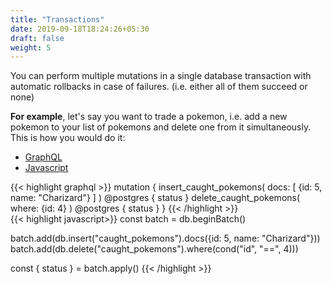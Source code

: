 ```yaml
---
title: "Transactions"
date: 2019-09-18T18:24:26+05:30
draft: false
weight: 5
---
```


You can perform multiple mutations in a single database transaction with automatic rollbacks in case of failures. (i.e. either all of them succeed or none)

**For example**, let's say you want to trade a pokemon, i.e. add a new pokemon to your list of pokemons and delete one from it simultaneously. This is how you would do it:

<div class="row tabs-wrapper">
  <div class="col s12" style="padding:0">
    <ul class="tabs">
      <li class="tab col s2"><a class="active" href="#upsert-graphql">GraphQL</a></li>
      <li class="tab col s2"><a href="#upsert-js">Javascript</a></li>
    </ul>
  </div>
  <div id="upsert-graphql" class="col s12" style="padding:0">
{{< highlight graphql >}}
mutation {
  insert_caught_pokemons(
    docs: [
      {id: 5, name: "Charizard"}
    ]
  ) @postgres {
    status
  }
  delete_caught_pokemons(
    where: {id: 4}
  ) @postgres {
    status
  }
}
{{< /highlight >}}   
  </div>
  <div id="upsert-js" class="col s12" style="padding:0">
{{< highlight javascript>}}
const batch = db.beginBatch()

batch.add(db.insert("caught_pokemons").docs({id: 5, name: "Charizard"}))
batch.add(db.delete("caught_pokemons").where(cond("id", "==", 4)))

const { status } = batch.apply()
{{< /highlight >}}  
  </div>
</div>